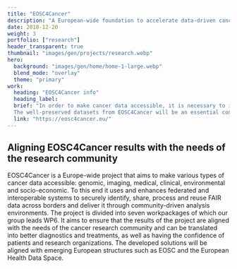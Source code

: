 ```yaml
---
title: "EOSC4Cancer"
description: "A European-wide foundation to accelerate data-driven cancer research"
date: 2018-12-20
weight: 3
portfolio: ["research"]
header_transparent: true
thumbnail: "images/gen/projects/research.webp"
hero:
  background: "images/gen/home/home-1-large.webp"
  blend_mode: "overlay"
  theme: "primary"
work:
  heading: "EOSC4Cancer info"
  heading_label:
  brief: "In order to make cancer data accessible, it is necessary to integrate advanced research data beyond national borders in order to make progress. With this idea in mind, EOSC4Cancer brings together a consortium of 29 organizations from 13 countries, including cancer research centers, research infrastructures, cutting-edge research groups, hospitals, and supercomputing centers.
  The well-preserved datasets from EOSC4Cancer will be an essential contribution to reproducible and robust analytical and computational methods, including machine learning and artificial intelligence, laying the foundations for data trajectories and workflows for future European Cancer Mission projects."
  link: "https://eosc4cancer.eu/"
---
```


## Aligning EOSC4Cancer results with the needs of the research community

EOSC4Cancer is a Europe-wide project that aims to make various types of cancer data accessible: genomic, imaging, medical, clinical, environmental and socio-economic. To this end it uses and enhances federated and interoperable systems to securely identify, share, process and reuse FAIR data across borders and deliver it through community-driven analysis environments.
The project is divided into seven workpackages of which our group leads WP6. It aims to ensure that the results of the project are aligned with the needs of the cancer research community and can be translated into better diagnostics and treatments, as well as having the confidence of patients and research organizations. The developed solutions will be aligned with emerging European structures such as EOSC and the European Health Data Space.
